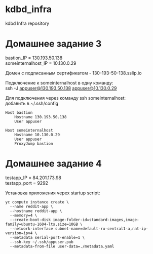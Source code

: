# kdbd_infra
kdbd Infra repository

# Домашнее задание 3

bastion_IP = 130.193.50.138  
someinternalhost_IP = 10.130.0.29  

Домен с подписанным сертификатом - 130-193-50-138.sslip.io  

Подключение к someinternalhost в одну команду:  
ssh -J appuser@130.193.50.138 appuser@10.130.0.29

Для подключения через команду ssh someinternalhost:  
добавить в ~/.ssh/config
```
Host bastion
	Hostname 130.193.50.138
    User appuser

Host someinternalhost
	Hostname 10.130.0.29
	User appuser
	ProxyJump bastion 
```

# Домашнее задание 4

testapp_IP = 84.201.173.98  
testapp_port = 9292  

Установка приложения черех startup script:
```
yc compute instance create \
  --name reddit-app \
  --hostname reddit-app \
  --memory=4 \
  --create-boot-disk image-folder-id=standard-images,image-family=ubuntu-1604-lts,size=10GB \
  --network-interface subnet-name=default-ru-central1-a,nat-ip-version=ipv4 \
  --metadata serial-port-enable=1 \
  --ssh-key ~/.ssh/appuser.pub
  --metadata-from-file user-data=./metadata.yaml
  ```
